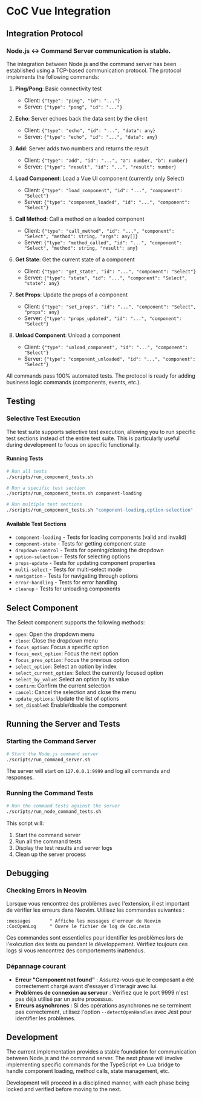 # CoC Vue Integration

## Integration Protocol

### Node.js <-> Command Server communication is stable.

The integration between Node.js and the command server has been established using a TCP-based communication protocol. The protocol implements the following commands:

1. **Ping/Pong**: Basic connectivity test
   - Client: `{"type": "ping", "id": "..."}`
   - Server: `{"type": "pong", "id": "..."}`

2. **Echo**: Server echoes back the data sent by the client
   - Client: `{"type": "echo", "id": "...", "data": any}`
   - Server: `{"type": "echo", "id": "...", "data": any}`

3. **Add**: Server adds two numbers and returns the result
   - Client: `{"type": "add", "id": "...", "a": number, "b": number}`
   - Server: `{"type": "result", "id": "...", "result": number}`

4. **Load Component**: Load a Vue UI component (currently only Select)
   - Client: `{"type": "load_component", "id": "...", "component": "Select"}`
   - Server: `{"type": "component_loaded", "id": "...", "component": "Select"}`

5. **Call Method**: Call a method on a loaded component
   - Client: `{"type": "call_method", "id": "...", "component": "Select", "method": string, "args": any[]}`
   - Server: `{"type": "method_called", "id": "...", "component": "Select", "method": string, "result": any}`

6. **Get State**: Get the current state of a component
   - Client: `{"type": "get_state", "id": "...", "component": "Select"}`
   - Server: `{"type": "state", "id": "...", "component": "Select", "state": any}`

7. **Set Props**: Update the props of a component
   - Client: `{"type": "set_props", "id": "...", "component": "Select", "props": any}`
   - Server: `{"type": "props_updated", "id": "...", "component": "Select"}`

8. **Unload Component**: Unload a component
   - Client: `{"type": "unload_component", "id": "...", "component": "Select"}`
   - Server: `{"type": "component_unloaded", "id": "...", "component": "Select"}`

All commands pass 100% automated tests. The protocol is ready for adding business logic commands (components, events, etc.).

## Testing

### Selective Test Execution

The test suite supports selective test execution, allowing you to run specific test sections instead of the entire test suite. This is particularly useful during development to focus on specific functionality.

#### Running Tests

```bash
# Run all tests
./scripts/run_component_tests.sh

# Run a specific test section
./scripts/run_component_tests.sh component-loading

# Run multiple test sections
./scripts/run_component_tests.sh "component-loading,option-selection"
```

#### Available Test Sections

- `component-loading` - Tests for loading components (valid and invalid)
- `component-state` - Tests for getting component state
- `dropdown-control` - Tests for opening/closing the dropdown
- `option-selection` - Tests for selecting options
- `props-update` - Tests for updating component properties
- `multi-select` - Tests for multi-select mode
- `navigation` - Tests for navigating through options
- `error-handling` - Tests for error handling
- `cleanup` - Tests for unloading components

## Select Component

The Select component supports the following methods:

- `open`: Open the dropdown menu
- `close`: Close the dropdown menu
- `focus_option`: Focus a specific option
- `focus_next_option`: Focus the next option
- `focus_prev_option`: Focus the previous option
- `select_option`: Select an option by index
- `select_current_option`: Select the currently focused option
- `select_by_value`: Select an option by its value
- `confirm`: Confirm the current selection
- `cancel`: Cancel the selection and close the menu
- `update_options`: Update the list of options
- `set_disabled`: Enable/disable the component

## Running the Server and Tests

### Starting the Command Server

```bash
# Start the Node.js command server
./scripts/run_command_server.sh
```

The server will start on `127.0.0.1:9999` and log all commands and responses.

### Running the Command Tests

```bash
# Run the command tests against the server
./scripts/run_node_command_tests.sh
```

This script will:
1. Start the command server
2. Run all the command tests
3. Display the test results and server logs
4. Clean up the server process

## Debugging

### Checking Errors in Neovim

Lorsque vous rencontrez des problèmes avec l'extension, il est important de vérifier les erreurs dans Neovim. Utilisez les commandes suivantes :

```vim
:messages       " Affiche les messages d'erreur de Neovim
:CocOpenLog     " Ouvre le fichier de log de Coc.nvim
```

Ces commandes sont essentielles pour identifier les problèmes lors de l'exécution des tests ou pendant le développement. Vérifiez toujours ces logs si vous rencontrez des comportements inattendus.

### Dépannage courant

- **Erreur "Component not found"** : Assurez-vous que le composant a été correctement chargé avant d'essayer d'interagir avec lui.
- **Problèmes de connexion au serveur** : Vérifiez que le port 9999 n'est pas déjà utilisé par un autre processus.
- **Erreurs asynchrones** : Si des opérations asynchrones ne se terminent pas correctement, utilisez l'option `--detectOpenHandles` avec Jest pour identifier les problèmes.

## Development

The current implementation provides a stable foundation for communication between Node.js and the command server. The next phase will involve implementing specific commands for the TypeScript <-> Lua bridge to handle component loading, method calls, state management, etc.

Development will proceed in a disciplined manner, with each phase being locked and verified before moving to the next.
